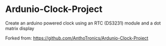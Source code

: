 # Ardunio-Clock-Project
Create an arduino powered clock using an RTC (DS3231) module and a dot matrix display

Forked from: https://github.com/AnthoTronics/Ardunio-Clock-Project
